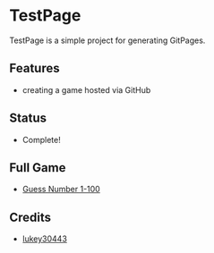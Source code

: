 # TestPage

TestPage is a simple project for generating GitPages.

## Features

- creating a game hosted via GitHub

## Status

- Complete!

## Full Game

- [Guess Number 1-100](https://lukey30443.github.io/Pong3/)

## Credits

- [lukey30443](https://github.com/lukey30443)
